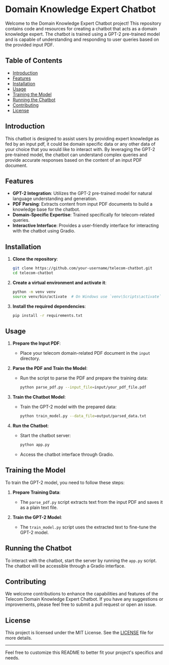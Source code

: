 # Domain Knowledge Expert Chatbot

Welcome to the Domain Knowledge Expert Chatbot project! This repository contains code and resources for creating a chatbot that acts as a domain knowledge expert. The chatbot is trained using a GPT-2 pre-trained model and is capable of understanding and responding to user queries based on the provided input PDF.

## Table of Contents
- [Introduction](#introduction)
- [Features](#features)
- [Installation](#installation)
- [Usage](#usage)
- [Training the Model](#training-the-model)
- [Running the Chatbot](#running-the-chatbot)
- [Contributing](#contributing)
- [License](#license)

## Introduction

This chatbot is designed to assist users by providing expert knowledge as fed by an input pdf, it could be domain specific data or any other data of your choice that you would like to interact with. By leveraging the GPT-2 pre-trained model, the chatbot can understand complex queries and provide accurate responses based on the content of an input PDF document.

## Features

- **GPT-2 Integration**: Utilizes the GPT-2 pre-trained model for natural language understanding and generation.
- **PDF Parsing**: Extracts content from input PDF documents to build a knowledge base for the chatbot.
- **Domain-Specific Expertise**: Trained specifically for telecom-related queries.
- **Interactive Interface**: Provides a user-friendly interface for interacting with the chatbot using Gradio.

## Installation

1. **Clone the repository**:
    ```sh
    git clone https://github.com/your-username/telecom-chatbot.git
    cd telecom-chatbot
    ```

2. **Create a virtual environment and activate it**:
    ```sh
    python -m venv venv
    source venv/bin/activate  # On Windows use `venv\Scripts\activate`
    ```

3. **Install the required dependencies**:
    ```sh
    pip install -r requirements.txt
    ```

## Usage

1. **Prepare the Input PDF**:
    - Place your telecom domain-related PDF document in the `input` directory.

2. **Parse the PDF and Train the Model**:
    - Run the script to parse the PDF and prepare the training data:
      ```sh
      python parse_pdf.py --input_file=input/your_pdf_file.pdf
      ```

3. **Train the Chatbot Model**:
    - Train the GPT-2 model with the prepared data:
      ```sh
      python train_model.py --data_file=output/parsed_data.txt
      ```

4. **Run the Chatbot**:
    - Start the chatbot server:
      ```sh
      python app.py
      ```
    - Access the chatbot interface through Gradio.

## Training the Model

To train the GPT-2 model, you need to follow these steps:

1. **Prepare Training Data**:
    - The `parse_pdf.py` script extracts text from the input PDF and saves it as a plain text file.

2. **Train the GPT-2 Model**:
    - The `train_model.py` script uses the extracted text to fine-tune the GPT-2 model.

## Running the Chatbot

To interact with the chatbot, start the server by running the `app.py` script. The chatbot will be accessible through a Gradio interface.

## Contributing

We welcome contributions to enhance the capabilities and features of the Telecom Domain Knowledge Expert Chatbot. If you have any suggestions or improvements, please feel free to submit a pull request or open an issue.

## License

This project is licensed under the MIT License. See the [LICENSE](LICENSE) file for more details.

---

Feel free to customize this README to better fit your project's specifics and needs.
